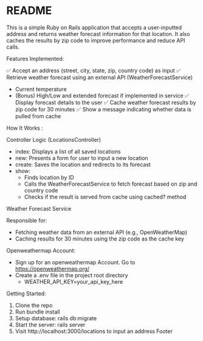 # README

This is a simple Ruby on Rails application that accepts a user-inputted address and returns weather forecast information for that location. It also caches the results by zip code to improve performance and reduce API calls.

Features Implemented:

✅ Accept an address (street, city, state, zip, country code) as input
✅ Retrieve weather forecast using an external API (WeatherForecastService)
  - Current temperature
  - (Bonus) High/Low and extended forecast if implemented in service
✅ Display forecast details to the user
✅ Cache weather forecast results by zip code for 30 minutes
✅ Show a message indicating whether data is pulled from cache

How It Works :

Controller Logic (LocationsController)
- index: Displays a list of all saved locations
- new: Presents a form for user to input a new location
- create: Saves the location and redirects to its forecast
- show: 
  - Finds location by ID
  - Calls the WeatherForecastService to fetch forecast based on zip and country code
  - Checks if the result is served from cache using cached? method

Weather Forecast Service

Responsible for:
- Fetching weather data from an external API (e.g., OpenWeatherMap)
- Caching results for 30 minutes using the zip code as the cache key

Openweathermap Account:
- Sign up for an openweathermap Account. Go to https://openweathermap.org/
- Create a .env file in the project root directory
  -  WEATHER_API_KEY=your_api_key_here

Getting Started:

1. Clone the repo
2. Run bundle install
3. Setup database: rails db:migrate
4. Start the server: rails server
5. Visit http://localhost:3000/locations to input an address
Footer
